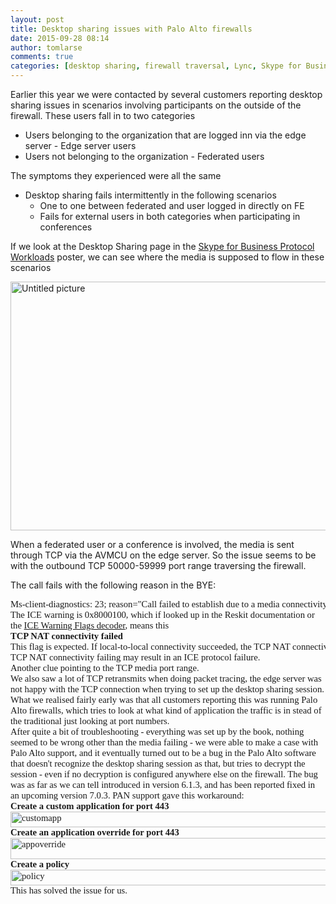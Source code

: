 ```yaml
---
layout: post
title: Desktop sharing issues with Palo Alto firewalls
date: 2015-09-28 08:14
author: tomlarse
comments: true
categories: [desktop sharing, firewall traversal, Lync, Skype for Business, Unified Communications]
---
```

Earlier this year we were contacted by several customers reporting desktop sharing issues in scenarios involving participants on the outside of the firewall. These users fall in to two categories
<ul>
	<li>Users belonging to the organization that are logged inn via the edge server - Edge server users</li>
	<li>Users not belonging to the organization - Federated users</li>
</ul>
The symptoms they experienced were all the same
<ul>
	<li>Desktop sharing fails intermittently in the following scenarios
<ul>
	<li>One to one between federated and user logged in directly on FE</li>
	<li>Fails for external users in both categories when participating in conferences</li>
</ul>
</li>
</ul>
If we look at the Desktop Sharing page in the <a href="http://www.microsoft.com/en-us/download/details.aspx?id=46448" target="_blank">Skype for Business Protocol Workloads</a> poster, we can see where the media is supposed to flow in these scenarios

<a href="https://codesalot.files.wordpress.com/2015/09/untitled-picture.png"><img class="alignnone size-large wp-image-639" src="https://codesalot.files.wordpress.com/2015/09/untitled-picture.png?w=660" alt="Untitled picture" width="660" height="398" /></a>

When a federated user or a conference is involved, the media is sent through TCP via the AVMCU on the edge server. So the issue seems to be with the outbound TCP 50000-59999 port range traversing the firewall.

The call fails with the following reason in the BYE:
<pre style="margin:0;font-family:Calibri;font-size:11pt;">Ms-client-diagnostics: 23; reason="Call failed to establish due to a media connectivity failure when one endpoint is internal and the other is remote"</pre>
<p style="margin:0;font-family:Calibri;font-size:11pt;"></p>
<p style="margin:0;font-family:Calibri;font-size:11pt;">The ICE warning is 0x8000100, which if looked up in the Reskit documentation or the <a href="https://gallery.technet.microsoft.com/office/ICE-Warning-Flag-Decoder-97058ef3" target="_blank">ICE Warning Flags decoder</a>, means this</p>
<p style="margin:0;font-family:Calibri;font-size:11pt;"></p>

<pre style="margin:0;font-family:Calibri;font-size:11pt;"><strong>TCP NAT connectivity failed
</strong>This flag is expected. If local-to-local connectivity succeeded, the TCP NAT connectivity check may not have been tried. Or there is no direct TCP connection possible.
TCP NAT connectivity failing may result in an ICE protocol failure.</pre>
<p style="margin:0;font-family:Calibri;font-size:11pt;"></p>
<p style="margin:0;font-family:Calibri;font-size:11pt;">Another clue pointing to the TCP media port range.</p>
<p style="margin:0;font-family:Calibri;font-size:11pt;"></p>
<p style="margin:0;font-family:Calibri;font-size:11pt;">We also saw a lot of TCP retransmits when doing packet tracing, the edge server was not happy with the TCP connection when trying to set up the desktop sharing session.</p>
<p style="margin:0;font-family:Calibri;font-size:11pt;"></p>
<p style="margin:0;font-family:Calibri;font-size:11pt;">What we realised fairly early was that all customers reporting this was running Palo Alto firewalls, which tries to look at what kind of application the traffic is in stead of the traditional just looking at port numbers.</p>
<p style="margin:0;font-family:Calibri;font-size:11pt;"></p>
<p style="margin:0;font-family:Calibri;font-size:11pt;">After quite a bit of troubleshooting - everything was set up by the book, nothing seemed to be wrong other than the media failing - we were able to make a case with Palo Alto support, and it eventually turned out to be a bug in the Palo Alto software that doesn't recognize the desktop sharing session as that, but tries to decrypt the session - even if no decryption is configured anywhere else on the firewall. The bug was as far as we can tell introduced in version 6.1.3, and has been reported fixed in an upcoming version 7.0.3. PAN support gave this workaround:</p>
<p style="margin:0;font-family:Calibri;font-size:11pt;"></p>
<p style="margin:0;font-family:Calibri;font-size:11pt;"><strong>Create a custom application for port 443</strong></p>
<p style="margin:0;font-family:Calibri;font-size:11pt;"><a href="https://codesalot.files.wordpress.com/2015/09/customapp.png"><img class="alignnone size-large wp-image-642" src="https://codesalot.files.wordpress.com/2015/09/customapp.png?w=660" alt="customapp" width="660" height="25" /></a></p>
<p style="margin:0;font-family:Calibri;font-size:11pt;"><strong>Create an application override for port 443</strong></p>
<p style="margin:0;font-family:Calibri;font-size:11pt;"><a href="https://codesalot.files.wordpress.com/2015/09/appoverride.png"><img class="alignnone size-large wp-image-643" src="https://codesalot.files.wordpress.com/2015/09/appoverride.png?w=660" alt="appoverride" width="660" height="34" /></a></p>
<p style="margin:0;font-family:Calibri;font-size:11pt;"><strong>Create a policy</strong></p>
<p style="margin:0;font-family:Calibri;font-size:11pt;"><a href="https://codesalot.files.wordpress.com/2015/09/policy.png"><img class="alignnone size-large wp-image-644" src="https://codesalot.files.wordpress.com/2015/09/policy.png?w=660" alt="policy" width="660" height="25" /></a></p>
<p style="margin:0;font-family:Calibri;font-size:11pt;"></p>
<p style="margin:0;font-family:Calibri;font-size:11pt;">This has solved the issue for us.</p>
<p style="margin:0;font-family:Calibri;font-size:11pt;"></p>
